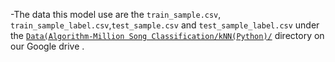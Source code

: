 -The data this model use are the `train_sample.csv`, `train_sample_label.csv`,`test_sample.csv` and `test_sample_label.csv` under the [`Data(Algorithm-Million Song Classification/kNN(Python)/`](https://drive.google.com/drive/u/0/folders/0B57cOdEib9CHenZnN1BwWlVWNDA) directory on our Google drive . 